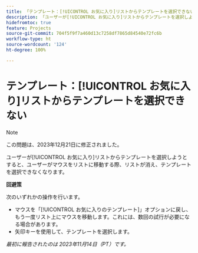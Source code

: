```yaml
---
title: 「テンプレート：[!UICONTROL お気に入り]リストからテンプレートを選択できない」
description: 「ユーザーが[!UICONTROL お気に入り]リストからテンプレートを選択しようとすると、ユーザーがマウスをリストに移動する際、リストが消え、テンプレートを選択できなくなります。」
hidefromtoc: true
feature: Projects
source-git-commit: 704f5f9f7a460d13c7258df7865d84540e72fc6b
workflow-type: ht
source-wordcount: '124'
ht-degree: 100%

---
```



# テンプレート：[!UICONTROL お気に入り]リストからテンプレートを選択できない

>[!NOTE]
>
>この問題は、2023年12月21日に修正されました。

ユーザーが[!UICONTROL お気に入り]リストからテンプレートを選択しようとすると、ユーザーがマウスをリストに移動する際、リストが消え、テンプレートを選択できなくなります。

**回避策**

次のいずれかの操作を行います。

* マウスを「[!UICONTROL お気に入りのテンプレート]」オプションに戻し、もう一度リスト上にマウスを移動します。これには、数回の試行が必要になる場合があります。
* 矢印キーを使用して、テンプレートを選択します。

_最初に報告されたのは 2023年11月14日（PT）です。_

